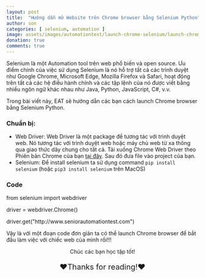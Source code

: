 ```yaml
---
layout: post
title:  "Hướng dẫn mở Website trên Chrome browser bằng Selenium Python"
author: son
categories: [ selenium, automation ]
image: assets/images/automationtest/launch-chrome-selenium/launch-chrome-selenium-python.png
donation: true
comments: true
---
```


Selenium là một Automation tool trên web phổ biến và open source. Ưu điểm chính của việc sử dụng Selenium là nó hỗ trợ tất cả các trình duyệt như Google Chrome, Microsoft Edge, Mozilla Firefox và Safari, hoạt động trên tất cả các hệ điều hành chính và các tập lệnh của nó được viết bằng nhiều ngôn ngữ khác nhau như Java, Python, JavaScript, C#, v.v. 

Trong bài viết này, EAT sẽ hướng dẫn các bạn cách launch Chrome browser bằng Selenium Python.

### Chuẩn bị:
* Web Driver: Web Driver là một package để tương tác với trình duyệt web. Nó tương tác với trình duyệt web hoặc máy chủ web từ xa thông qua giao thức dây chung cho tất cả. Tải xuống Chrome Web Driver theo Phiên bản Chrome của bạn <a href='https://sites.google.com/chromium.org/driver/downloads'>tại đây</a>.
Sau đó đưa file vào project của bạn.
* Selenium: Để install selenium ta sử dụng command `pip install selenium` (hoặc `pip3 install selenium` trên MacOS)


### Code

<div class="scriptCode">
  <p>from selenium import webdriver</p>
  <p>driver = webdriver.Chrome()</p>
  <p>driver.get("http://www.seniorautomationtest.com")</p>
</div>

Vậy là với một đoạn code đơn giản ta có thể launch Chrome browser để bắt đầu làm việc với chiếc web của mình rồi!!!

<div>
    <p style=" text-align: center; ">Chúc các bạn học tập tốt!</p>
    <p style=" text-align: center; font-size: 20px; ">❤️Thanks for reading!❤️</p>
</div>
